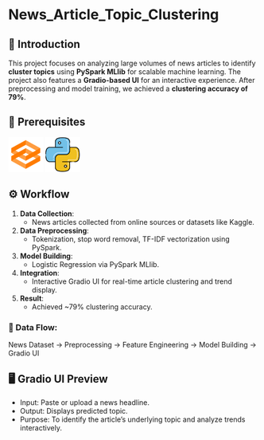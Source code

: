 # News_Article_Topic_Clustering

## 🧠 Introduction

This project focuses on analyzing large volumes of news articles to identify **cluster topics** using **PySpark MLlib** for scalable machine learning. The project also features a **Gradio-based UI** for an interactive experience. After preprocessing and model training, we achieved a **clustering accuracy of 79%**.

## 🧰 Prerequisites

<div align="left">
  <img alt="Gradio" src="img/gradio.png" height="70" width="70"/>
  <img alt="Python" src="img/python.png" height="70" width="70"/>
</div>

## ⚙️ Workflow

1. **Data Collection**:
   * News articles collected from online sources or datasets like Kaggle.
2. **Data Preprocessing**:
   * Tokenization, stop word removal, TF-IDF vectorization using PySpark.
3. **Model Building**:
   * Logistic Regression via PySpark MLlib.
4. **Integration**:
   * Interactive Gradio UI for real-time article clustering and trend display.
5. **Result**:
   * Achieved \~79% clustering accuracy.

### 🔁 Data Flow:

News Dataset -> Preprocessing -> Feature Engineering -> Model Building -> Gradio UI

## 🖥️ Gradio UI Preview

* Input: Paste or upload a news headline.
* Output: Displays predicted topic.
* Purpose: To identify the article’s underlying topic and analyze trends interactively.




